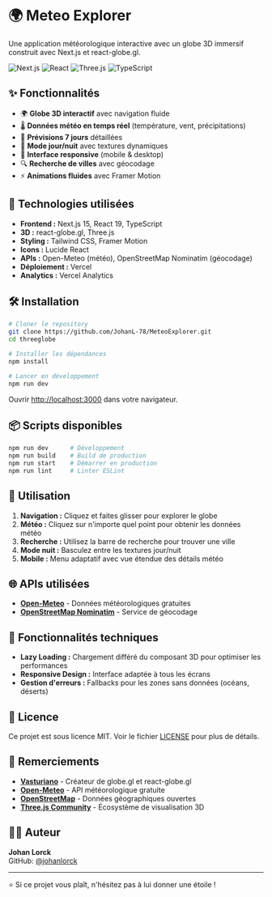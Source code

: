 # 🌍 Meteo Explorer

Une application météorologique interactive avec un globe 3D immersif construit avec Next.js et react-globe.gl.

![Next.js](https://img.shields.io/badge/Next.js-15.5-black)
![React](https://img.shields.io/badge/React-19.1-blue)
![Three.js](https://img.shields.io/badge/Three.js-3D-green)
![TypeScript](https://img.shields.io/badge/TypeScript-Ready-blue)

## ✨ Fonctionnalités

- 🌍 **Globe 3D interactif** avec navigation fluide
- 🌡️ **Données météo en temps réel** (température, vent, précipitations)
- 📅 **Prévisions 7 jours** détaillées
- 🌙 **Mode jour/nuit** avec textures dynamiques
- 📱 **Interface responsive** (mobile & desktop)
- 🔍 **Recherche de villes** avec géocodage
- ⚡ **Animations fluides** avec Framer Motion

## 🚀 Technologies utilisées

- **Frontend :** Next.js 15, React 19, TypeScript
- **3D :** react-globe.gl, Three.js
- **Styling :** Tailwind CSS, Framer Motion
- **Icons :** Lucide React
- **APIs :** Open-Meteo (météo), OpenStreetMap Nominatim (géocodage)
- **Déploiement :** Vercel
- **Analytics :** Vercel Analytics

## 🛠️ Installation

```bash
# Cloner le repository
git clone https://github.com/JohanL-78/MeteoExplorer.git
cd threeglobe

# Installer les dépendances
npm install

# Lancer en développement
npm run dev
```

Ouvrir [http://localhost:3000](http://localhost:3000) dans votre navigateur.

## 📦 Scripts disponibles

```bash
npm run dev      # Développement
npm run build    # Build de production
npm run start    # Démarrer en production
npm run lint     # Linter ESLint
```

## 🎯 Utilisation

1. **Navigation :** Cliquez et faites glisser pour explorer le globe
2. **Météo :** Cliquez sur n'importe quel point pour obtenir les données météo
3. **Recherche :** Utilisez la barre de recherche pour trouver une ville
4. **Mode nuit :** Basculez entre les textures jour/nuit
5. **Mobile :** Menu adaptatif avec vue étendue des détails météo

## 🌐 APIs utilisées

- **[Open-Meteo](https://open-meteo.com/)** - Données météorologiques gratuites
- **[OpenStreetMap Nominatim](https://nominatim.org/)** - Service de géocodage

## 🎨 Fonctionnalités techniques

- **Lazy Loading :** Chargement différé du composant 3D pour optimiser les performances
- **Responsive Design :** Interface adaptée à tous les écrans
- **Gestion d'erreurs :** Fallbacks pour les zones sans données (océans, déserts)



## 📄 Licence

Ce projet est sous licence MIT. Voir le fichier [LICENSE](LICENSE) pour plus de détails.

## 🙏 Remerciements

- **[Vasturiano](https://github.com/vasturiano)** - Créateur de globe.gl et react-globe.gl
- **[Open-Meteo](https://open-meteo.com/)** - API météorologique gratuite
- **[OpenStreetMap](https://www.openstreetmap.org/)** - Données géographiques ouvertes
- **[Three.js Community](https://threejs.org/)** - Écosystème de visualisation 3D

## 👨‍💻 Auteur

**Johan Lorck**  
GitHub: [@johanlorck](https://github.com/johanlorck)

---

⭐ Si ce projet vous plaît, n'hésitez pas à lui donner une étoile !
